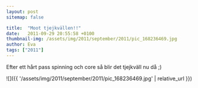 ```yaml
---
layout: post
sitemap: false

title:  "Moot tjejkvällen!!"
date:   2011-09-29 20:55:58 +0100
thumbnail-img: /assets/img/2011/september/2011/pic_168236469.jpg
author: Eva
tags: ["2011"]
---
```


Efter ett hårt pass spinning och core så blir det tjejkväll nu då ;)

![]({{ '/assets/img/2011/september/2011/pic_168236469.jpg'  | relative_url }})

